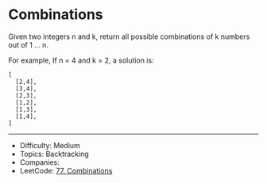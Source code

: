 # Combinations

Given two integers n and k, return all possible combinations of k numbers out of 1 ... n.

For example,
If n = 4 and k = 2, a solution is:
```
[
  [2,4],
  [3,4],
  [2,3],
  [1,2],
  [1,3],
  [1,4],
]
```

---

* Difficulty: Medium
* Topics: Backtracking
* Companies: 
* LeetCode: [77. Combinations](https://leetcode.com/problems/combinations/description/)
